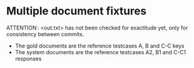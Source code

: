 Multiple document fixtures
==========================

ATTENTION : <out.txt> has not been checked for exactitude yet, only for consistency between commits.

- The gold documents are the reference testcases A, B and C-C keys
- The system documents are the reference testcases A2, B1 and C-C1 responses
